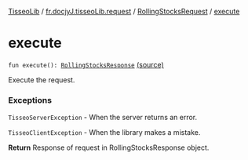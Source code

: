 [TisseoLib](../../index.md) / [fr.docjyJ.tisseoLib.request](../index.md) / [RollingStocksRequest](index.md) / [execute](./execute.md)

# execute

`fun execute(): `[`RollingStocksResponse`](../../fr.docjy-j.tisseo-lib.response/-rolling-stocks-response/index.md) [(source)](https://github.com/docjyJ/TisseoLib/tree/master/src/main/kotlin/fr/docjyJ/tisseoLib/request/RollingStocksRequest.kt#L25)

Execute the request.

### Exceptions

`TisseoServerException` - When the server returns an error.

`TisseoClientException` - When the library makes a mistake.

**Return**
Response of request in RollingStocksResponse object.

